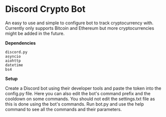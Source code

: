 # Discord Crypto Bot
An easy to use and simple to configure bot to track cryptocurrency with. Currently only supports Bitcoin and Ethereum but more cryptocurrencies might be added in the future.

**Dependencies**
```
discord.py
asyncio
aiohttp
datetime
bs4
```

**Setup**

Create a Discord bot using their developer tools and paste the token into the config.py file. Here you can also edit the bot's command prefix and the cooldown on some commands. You should not edit the settings.txt file as this is done using the bot's commands. Run bot.py and use the help command to see all the commands and their parameters.

